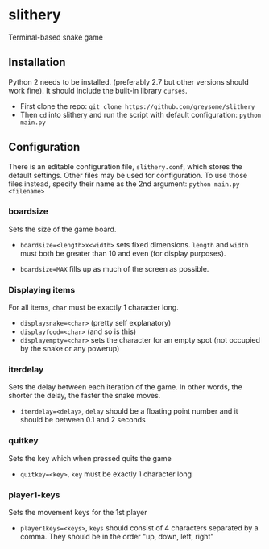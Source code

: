 # slithery
Terminal-based snake game
## Installation
Python 2 needs to be installed. (preferably 2.7 but other versions should work fine). It should include the built-in library `curses`.

- First clone the repo: `git clone https://github.com/greysome/slithery`
- Then `cd` into slithery and run the script with default configuration: `python main.py`


## Configuration
There is an editable configuration file, `slithery.conf`, which stores the default settings. 
Other files may be used for configuration. 
To use those files instead, specify their name as the 2nd argument: `python main.py <filename>`

### boardsize
Sets the size of the game board.

- `boardsize=<length>x<width>` sets fixed dimensions. `length` and `width` must both be greater than 10 and even (for display purposes).

- `boardsize=MAX` fills up as much of the screen as possible.


### Displaying items
For all items, `char` must be exactly 1 character long.
- `displaysnake=<char>` (pretty self explanatory)
- `displayfood=<char>` (and so is this)
- `displayempty=<char>` sets the character for an empty spot (not occupied by the snake or any powerup)

### iterdelay
Sets the delay between each iteration of the game. In other words, the shorter the delay, the faster the snake moves.

- `iterdelay=<delay>`, `delay` should be a floating point number and it should be between 0.1 and 2 seconds

### quitkey
Sets the key which when pressed quits the game

- `quitkey=<key>`, `key` must be exactly 1 character long

### player1-keys
Sets the movement keys for the 1st player
- `player1keys=<keys>`, `keys` should consist of 4 characters separated by a comma. They should be in the order "up, down, left, right"
